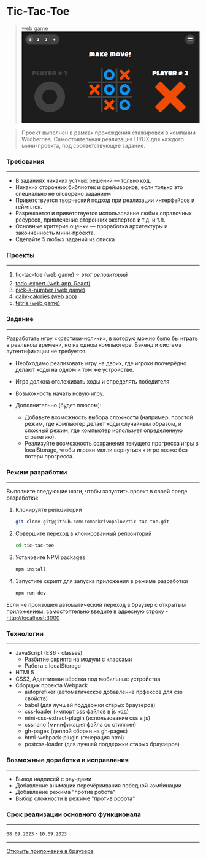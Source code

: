 # **Tic-Tac-Toe**
> web game
![preview](https://github.com/romankrivopalov/tic-tac-toe/blob/main/src/images/preview.png?raw=true)

> Проект выполнен в рамках прохождения стажировки в компании Wildberries. Самостоятельная реализация UI/UX для каждого мини-проекта, под соответствующее задание.

### **Требования**
***
* В заданиях никаких устных решений — только код.
* Никаких сторонних библиотек и фреймворков, если только это специально не оговорено заданием
* Приветствуется творческий подход при реализации интерфейсов и геймплея.
* Разрешается и приветствуется использование любых справочных ресурсов, привлечение сторонних экспертов и т.д. и т.п.
* Основные критерие оценки — проработка архитектуры и законченность мини-проекта.
* Сделайте 5 любых заданий из списка
 
### **Проекты**
***
1. tic-tac-toe (web game) :star: *этот репозиторий*
2. [todo-expert (web app, React)](https://github.com/romankrivopalov/todo-expert)
1. [pick-a-number (web game)](https://github.com/romankrivopalov/pick-a-number)
1. [daily-calories (web app)](https://github.com/romankrivopalov/daily-calories)
1. [tetris (web game)](https://github.com/romankrivopalov/tetris)

### **Задание**
***
Разработать игру «крестики-нолики», в которую можно было бы играть в реальном времени, но на одном компьютере. Бэкенд и система аутентификации не требуется.

* Необходимо реализовать игру на двоих, где игроки поочерёдно делают ходы на одном и том же устройстве.
* Игра должна отслеживать ходы и определять победителя.
* Возможность начать новую игру.

* Дополнительно (будет плюсом): 
  * Добавьте возможность выбора сложности (например, простой режим, где компьютер делает ходы случайным образом, и сложный режим, где компьютер использует определенную стратегию).
  * Реализуйте возможность сохранения текущего прогресса игры в localStorage, чтобы игроки могли вернуться к игре позже без потери прогресса.
  
### **Режим разработки**
***
Выполните следующие шаги, чтобы запустить проект в своей среде разработки:

1. Клонируйте репозиторий
   ```sh
   git clone git@github.com:romankrivopalov/tic-tac-toe.git
   ```
2. Совершите переход в клонированный репозиторий
   ```sh
   cd tic-tac-toe
   ```
3. Установите NPM packages
   ```sh
   npm install
   ```
4. Запустите скрипт для запуска приложения в режиме разработки
   ```sh
   npm run dev
   ```
Если не произошел автоматический переход в браузер с открытым приложением, самостоятельно введите в адресную строку -  [http://localhost:3000](http://localhost:3000)

### **Технологии**
***
* JavaScript (ES6 - classes)
  * Разбитие скрипта на модули с классами
  * Работа с localStorage
* HTML5
* CSS3, Адаптивная вёрстка под мобильные устройства
* Сборщик проекта Webpack
    * autoprefixer (автоматическое добавление прфексов для css свойств)
    * babel (для лучшей поддержки старых браузеров)
    * css-loader (импорт css файлов в js код)
    * mini-css-extract-plugin (использование css в js)
    * cssnano (минификация файла со стилями)
    * gh-pages (деплой сборки на gh-pages)
    * html-webpack-plugin (генерация html)
    * postcss-loader (для лучшей поддержки старых браузеров)

### **Возможные доработки и исправления**
***
* Вывод надписей с раундами
* Добавление анимации перечёркивания победной комбинации
* Добавление режима "против робота"
* Выбор сложности в режиме "против робота"

### **Срок реализации основного функционала**
***
`08.09.2023` - `10.09.2023`

***
[Открыть приложение в браузере](https://romankrivopalov.github.io/tic-tac-toe/)

